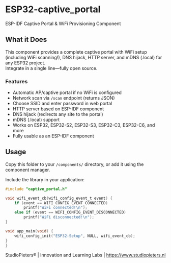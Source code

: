 # ESP32-captive_portal
ESP-IDF Captive Portal & WiFi Provisioning Component

## What it Does

This component provides a complete captive portal with WiFi setup (including WiFi scanning!), DNS hijack, HTTP server, and mDNS (.local) for any ESP32 project.  
Integrate in a single line—fully open source.

### Features

- Automatic AP/captive portal if no WiFi is configured
- Network scan via `/scan` endpoint (returns JSON)
- Choose SSID and enter password in web portal
- HTTP server based on ESP-IDF component
- DNS hijack (redirects any site to the portal)
- mDNS (.local) support
- Works on ESP32, ESP32-S2, ESP32-S3, ESP32-C3, ESP32-C6, and more
- Fully usable as an ESP-IDF component

## Usage

Copy this folder to your `/components/` directory, or add it using the component manager.

Include the library in your application:

```c
#include "captive_portal.h"

void wifi_event_cb(wifi_config_event_t event) {
    if (event == WIFI_CONFIG_EVENT_CONNECTED)
        printf("WiFi connected!\n");
    else if (event == WIFI_CONFIG_EVENT_DISCONNECTED)
        printf("WiFi disconnected!\n");
}

void app_main(void) {
    wifi_config_init("ESP32-Setup", NULL, wifi_event_cb);
}
}
```
StudioPieters® | Innovation and Learning Labs | https://www.studiopieters.nl
